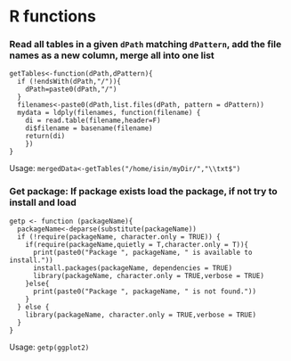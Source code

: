 # R functions


### Read all tables in a given `dPath` matching `dPattern`, add the file names as a new column, merge all into one list
```
getTables<-function(dPath,dPattern){
  if (!endsWith(dPath,"/")){
    dPath=paste0(dPath,"/")
  }
  filenames<-paste0(dPath,list.files(dPath, pattern = dPattern))
  mydata = ldply(filenames, function(filename) {
    di = read.table(filename,header=F)
    di$filename = basename(filename)
    return(di)
    })
}
```

Usage:
`mergedData<-getTables("/home/isin/myDir/","\\txt$")`


### Get package: If package exists load the package, if not try to install and load

```
getp <- function (packageName){
  packageName<-deparse(substitute(packageName))
  if (!require(packageName, character.only = TRUE)) {
    if(require(packageName,quietly = T,character.only = T)){
      print(paste0("Package ", packageName, " is available to install."))
      install.packages(packageName, dependencies = TRUE)
      library(packageName, character.only = TRUE,verbose = TRUE)
    }else{
      print(paste0("Package ", packageName, " is not found."))
    }
  } else {
    library(packageName, character.only = TRUE,verbose = TRUE)
  }
}
```



Usage:
```getp(ggplot2)```

